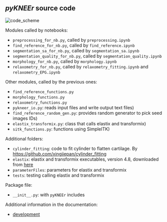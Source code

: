 ## *pyKNEEr* source code



![code_scheme](https://sbonaretti.github.io/pyKNEEr/_images/codeScheme.png)

Modules called by notebooks:  
- `preprocessing_for_nb.py`, called by `preprocessing.ipynb`  
- `find_reference_for_nb.py`, called by `find_reference.ipynb`
- `segmentation_sa_for_nb.py`, called by `segmentation_sa.ipynb` 
- `segmentation_quality_for_nb.py`, called by `segmentation_quality.ipynb` 
- `morphology_for_nb.py`, called by `morphology.ipynb`
- `relaxometry_for_nb.py`, called by `relaxometry_fitting.ipynb` and `relaxometry_EPG.ipynb` 

Other modules, called by the previous ones:
- `find_reference_functions.py` 
- `morphology_functions.py`  
- `relaxometry_functions.py`
- `pykneer_io.py`: reads input files and write output text files)
- `find_reference_random_gen.py`: provides random generator to pick seed images IDs) 
- `elastix_transformix.py`: class that calls elastix and transformix)  
- `sitk_functions.py`: functions using SimpleITK)

Additional folders:  
- `cylinder_fitting`: code to fit cylinder to flatten cartilage. By https://github.com/xingjiepan/cylinder_fitting  
- `elastix`: elastix and transformix executables, version 4.8, downloaded from [here](http://elastix.isi.uu.nl/download.php)  
- `parameterFiles`: parameters for elastix and transformix  
- `tests`: testing calling elastix and transformix

Package file:  
- `__init__.py`: with `pyKNEEr` includes

Additional information in the documentation:
- [development](https://sbonaretti.github.io/pyKNEEr/development.html)
